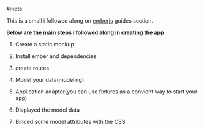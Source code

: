 #inote

This is a small i followed along on [emberjs](http://emberjs.com/guides "emberjs") guides section.

**Below are the main steps i followed along in creating the app**

1. Create a static mockup

2. Install ember and dependencies

3. create routes

4. Model your data(modeling)

5. Application adapter(you can use fixtures as a convient way to start your app)

6. Displayed the model data

7. Binded some model attributes with the CSS
